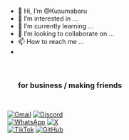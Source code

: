 - 👋 Hi, I’m @Kusumabaru
- 👀 I’m interested in ...
- 🌱 I’m currently learning ...
- 💞️ I’m looking to collaborate on ...
- 📫 How to reach me ...
- <br>
  <br>
  <br>
  <h3>for business / making friends</h3>
  <br>

<a href="kusumabaru10@gmail.com">![Gmail](https://img.shields.io/badge/Gmail-D14836?style=for-the-badge&logo=gmail&logoColor=white)</a>
<a href="">![Discord](https://img.shields.io/badge/Discord-%235865F2.svg?style=for-the-badge&logo=discord&logoColor=white)</a><br>
<a href="https://wa.me+6283869322352">![WhatsApp](https://img.shields.io/badge/WhatsApp-25D366?style=for-the-badge&logo=whatsapp&logoColor=white)</a>
<a href="https://x.com/awapusing?t=PWUeJimPHyrWR3Mz9fWLHw&s=09">![X](https://img.shields.io/badge/X-%23000000.svg?style=for-the-badge&logo=X&logoColor=white)</a><br>
<a href="https://www.tiktok.com/@kusumabaru?_t=8ncMPC77Puc&_r=1">![TikTok](https://img.shields.io/badge/TikTok-%23000000.svg?style=for-the-badge&logo=TikTok&logoColor=white)</a>
<a href="github.com/kusumabaru">![GitHub](https://img.shields.io/badge/github-%23121011.svg?style=for-the-badge&logo=github&logoColor=white)</a>
